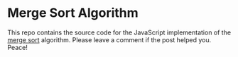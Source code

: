 # Merge Sort Algorithm

This repo contains the source code for the JavaScript implementation of the <a href="http://www.thecodingdelight.com/merge-sort-algorithm-tutorial/">merge sort</a> algorithm. Please leave a comment if the post helped you. Peace!

